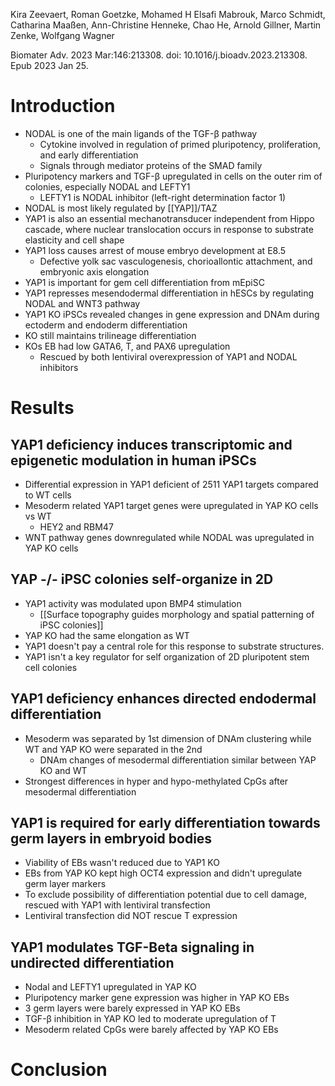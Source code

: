 
Kira Zeevaert, Roman Goetzke, Mohamed H Elsafi Mabrouk, Marco Schmidt, Catharina Maaßen, Ann-Christine Henneke, Chao He, Arnold Gillner, Martin Zenke, Wolfgang Wagner


Biomater Adv. 2023 Mar:146:213308. doi: 10.1016/j.bioadv.2023.213308. Epub 2023 Jan 25. 

# Introduction
- NODAL is one of the main ligands of the TGF-β pathway
	- Cytokine involved in regulation of primed pluripotency, proliferation, and early differentiation 
	- Signals through mediator proteins of the SMAD family
- Pluripotency markers and TGF-β upregulated in cells on the outer rim of colonies, especially NODAL and LEFTY1 
	- LEFTY1 is NODAL inhibitor (left-right determination factor 1)
- NODAL is most likely regulated by [[YAP]]/TAZ
- YAP1 is also an essential mechanotransducer independent from Hippo cascade, where nuclear translocation occurs in response to substrate elasticity and cell shape 
- YAP1 loss causes arrest of mouse embryo development at E8.5
	- Defective yolk sac vasculogenesis, chorioallontic attachment, and embryonic axis elongation
- YAP1 is important for gem cell differentiation from mEpiSC
- YAP1 represses mesendodermal differentiation in hESCs by regulating NODAL and WNT3 pathway
- YAP1 KO iPSCs revealed changes in gene expression and DNAm during ectoderm and endoderm differentiation
- KO still maintains trilineage differentiation
- KOs EB had low GATA6, T, and PAX6 upregulation 
	- Rescued by both lentiviral overexpression of YAP1 and NODAL inhibitors
# Results
## YAP1 deficiency induces transcriptomic and epigenetic modulation in human iPSCs
- Differential expression in YAP1 deficient of 2511 YAP1 targets compared to WT cells
- Mesoderm related YAP1 target genes were upregulated in YAP KO cells vs WT
	- HEY2 and RBM47
- WNT pathway genes downregulated while NODAL was upregulated in YAP KO cells
## YAP -/- iPSC colonies self-organize in 2D
- YAP1 activity was modulated upon BMP4 stimulation
	- [[Surface topography guides morphology and spatial patterning of iPSC colonies]]
- YAP KO  had the same elongation as WT
- YAP1 doesn't pay a central role for this response to substrate structures.
- YAP1 isn't a key regulator for self organization of 2D pluripotent stem cell colonies
## YAP1 deficiency enhances directed endodermal differentiation
- Mesoderm was separated by 1st dimension of DNAm clustering while WT and YAP KO were separated in the 2nd
	- DNAm changes of mesodermal differentiation similar between YAP KO and WT
- Strongest differences in hyper and hypo-methylated CpGs after mesodermal differentiation
## YAP1 is required for early differentiation towards germ layers in embryoid bodies
- Viability of EBs wasn't reduced due to YAP1 KO
- EBs from YAP KO kept high OCT4 expression and didn't upregulate germ layer markers
- To exclude possibility of differentiation potential due to cell damage, rescued with YAP1 with lentiviral transfection
- Lentiviral transfection did NOT rescue T expression
## YAP1 modulates TGF-Beta signaling in undirected differentiation
- Nodal and LEFTY1 upregulated in YAP KO
- Pluripotency marker gene expression was higher in YAP KO EBs 
- 3 germ layers were barely expressed in YAP KO EBs
- TGF-β inhibition in YAP KO led to moderate upregulation of T
- Mesoderm related CpGs were barely affected by YAP KO EBs
# Conclusion
